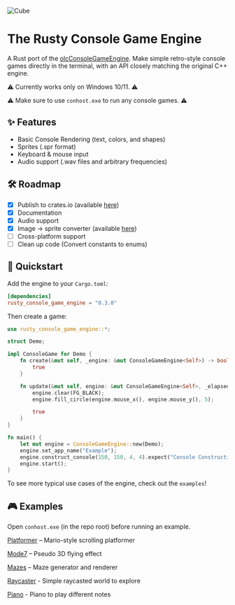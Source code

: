 ![Cube](https://github.com/user-attachments/assets/a96058d7-3939-4c1e-9974-fa99a06e2763)

# The Rusty Console Game Engine

A Rust port of the [olcConsoleGameEngine](https://github.com/OneLoneCoder/Javidx9/blob/master/ConsoleGameEngine/olcConsoleGameEngine.h). Make simple retro-style console games directly in the terminal, with an API closely matching the original C++ engine.

⚠️ Currently works only on Windows 10/11. ⚠️

⚠️ Make sure to use `conhost.exe` to run any console games. ⚠️

## ✨ Features
- Basic Console Rendering (text, colors, and shapes)
- Sprites (.spr format)
- Keyboard & mouse input
- Audio support (.wav files and arbitrary frequencies)

## 🛠 Roadmap
- [x] Publish to crates.io (available [here](https://crates.io/crates/rusty_console_game_engine))
- [x] Documentation
- [x] Audio support
- [x] Image → sprite converter (available [here](https://github.com/rip-super/image-to-sprite-converter))
- [ ] Cross-platform support
- [ ] Clean up code (Convert constants to enums)

## 🚀 Quickstart

Add the engine to your `Cargo.toml`:

```toml
[dependencies]
rusty_console_game_engine = "0.3.0"
```

Then create a game:
```rust
use rusty_console_game_engine::*;

struct Demo;

impl ConsoleGame for Demo {
    fn create(&mut self, _engine: &mut ConsoleGameEngine<Self>) -> bool {
        true
    }

    fn update(&mut self, engine: &mut ConsoleGameEngine<Self>, _elapsed_time: f32) -> bool {
        engine.clear(FG_BLACK);
        engine.fill_circle(engine.mouse_x(), engine.mouse_y(), 5);

        true
    }
}

fn main() {
    let mut engine = ConsoleGameEngine::new(Demo);
    engine.set_app_name("Example");
    engine.construct_console(150, 150, 4, 4).expect("Console Construction Failed");
    engine.start();
}
```
To see more typical use cases of the engine, check out the `examples`!

## 🎮 Examples

Open `conhost.exe` (in the repo root) before running an example.

[Platformer](https://github.com/rip-super/RustyConsoleGameEngine/blob/main/examples/jario.rs) – Mario-style scrolling platformer

[Mode7](https://github.com/rip-super/RustyConsoleGameEngine/blob/main/examples/mode7.rs) – Pseudo 3D flying effect

[Mazes](https://github.com/rip-super/RustyConsoleGameEngine/blob/main/examples/mazes.rs) – Maze generator and renderer

[Raycaster](https://github.com/rip-super/RustyConsoleGameEngine/blob/main/examples/raycaster.rs) - Simple raycasted world to explore

[Piano](https://github.com/rip-super/RustyConsoleGameEngine/blob/main/examples/piano.rs) - Piano to play different notes